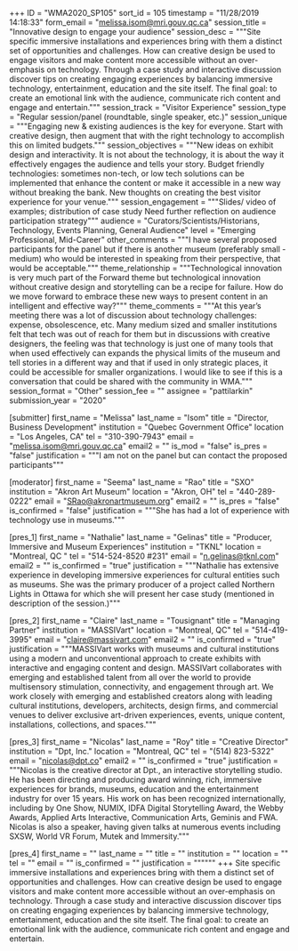 +++
ID = "WMA2020_SP105"
sort_id = 105
timestamp = "11/28/2019 14:18:33"
form_email = "melissa.isom@mri.gouv.qc.ca"
session_title = "Innovative design to engage your audience"
session_desc = """Site specific immersive installations and experiences bring with them a distinct set of opportunities and challenges. How can creative design be used to engage visitors and make content more accessible without an over-emphasis on technology. Through a case study and interactive discussion discover tips on creating engaging experiences by balancing immersive technology, entertainment, education and the site itself. The final goal: to create an emotional link with the audience, communicate rich content and engage and entertain."""
session_track = "Visitor Experience"
session_type = "Regular session/panel (roundtable, single speaker, etc.)"
session_unique = """Engaging new & existing audiences is the key for everyone. Start with creative design, then augment that with the right technology to accomplish this on limited budgets."""
session_objectives = """New ideas on exhibit design and interactivity. It is not about the technology, it is about the way it effectively engages the audience and tells your story. Budget friendly technologies: sometimes non-tech, or low tech solutions can be implemented that enhance the content or make it accessible in a new way without breaking the bank. New thoughts on creating the best visitor experience for your venue."""
session_engagement = """Slides/ video of examples; distribution of case study Need further reflection on audience participation strategy"""
audience = "Curators/Scientists/Historians, Technology, Events Planning, General Audience"
level = "Emerging Professional, Mid-Career"
other_comments = """I have several proposed participants for the panel but if there is another museum (preferably small - medium) who would be interested in speaking from their perspective, that would be acceptable."""
theme_relationship = """Technological innovation is very much part of the Forward theme but technological innovation without creative design and storytelling can be a recipe for failure. How do we move forward to embrace these new ways to present content in an intelligent and effective way?"""
theme_comments = """At this year’s meeting there was a lot of discussion about technology challenges: expense, obsolescence, etc. Many medium sized and smaller institutions felt that tech was out of reach for them but in discussions with creative designers, the feeling was that technology is just one of many tools that when used effectively can expands the physical limits of the museum and tell stories in a different way and that if used in only strategic places, it could be accessible for smaller organizations. I would like to see if this is a conversation that could be shared with the community in WMA."""
session_format = "Other"
session_fee = ""
assignee = "pattilarkin"
submission_year = "2020"

[submitter]
first_name = "Melissa"
last_name = "Isom"
title = "Director, Business Development"
institution = "Quebec Government Office"
location = "Los Angeles, CA"
tel = "310-390-7943"
email = "melissa.isom@mri.gouv.qc.ca"
email2 = ""
is_mod = "false"
is_pres = "false"
justification = """I am not on the panel but can contact the proposed participants"""

[moderator]
first_name = "Seema"
last_name = "Rao"
title = "SXO"
institution = "Akron Art Museum"
location = "Akron, OH"
tel = "440-289-0222"
email = "SRao@akronartmuseum.org"
email2 = ""
is_pres = "false"
is_confirmed = "false"
justification = """She has had a lot of experience with technology use in museums."""

[pres_1]
first_name = "Nathalie"
last_name = "Gelinas"
title = "Producer, Immersive and Museum Experiences"
institution = "TKNL"
location = "Montreal, QC "
tel = "514-524-8520 #231"
email = "n.gelinas@tknl.com"
email2 = ""
is_confirmed = "true"
justification = """Nathalie has extensive experience in developing immersive experiences for cultural entities such as museums. She was the primary producer of a project called Northern Lights in Ottawa for which she will present her case study (mentioned in description of the session.)"""

[pres_2]
first_name = "Claire"
last_name = "Tousignant"
title = "Managing Partner"
institution = "MASSIVart"
location = "Montreal, QC"
tel = "514-419-3995"
email = "claire@massivart.com"
email2 = ""
is_confirmed = "true"
justification = """MASSIVart works with museums and cultural institutions using a modern and unconventional approach to create exhibits with interactive and engaging content and design. MASSIVart collaborates with emerging and established talent from all over the world to provide multisensory stimulation, connectivity, and engagement through art. We work closely with emerging and established creators along with leading cultural institutions, developers, architects, design firms, and commercial venues to deliver exclusive art-driven experiences, events, unique content, installations, collections, and spaces."""

[pres_3]
first_name = "Nicolas"
last_name = "Roy"
title = "Creative Director"
institution = "Dpt, Inc."
location = "Montreal, QC"
tel = "(514) 823-5322"
email = "nicolas@dpt.co"
email2 = ""
is_confirmed = "true"
justification = """Nicolas is the creative director at Dpt., an interactive storytelling studio. He has been directing and producing award winning, rich, immersive experiences for brands, museums, education and the entertainment industry for over 15 years. His work on has been recognized internationally, including by One Show, NUMIX, IDFA Digital Storytelling Award, the Webby Awards, Applied Arts Interactive, Communication Arts, Geminis and FWA. Nicolas is also a speaker, having given talks at numerous events including SXSW, World VR Forum, Mutek and Immersity."""

[pres_4]
first_name = ""
last_name = ""
title = ""
institution = ""
location = ""
tel = ""
email = ""
is_confirmed = ""
justification = """"""
+++
Site specific immersive installations and experiences bring with them a distinct set of opportunities and challenges. How can creative design be used to engage visitors and make content more accessible without an over-emphasis on technology. Through a case study and interactive discussion discover tips on creating engaging experiences by balancing immersive technology, entertainment, education and the site itself. The final goal: to create an emotional link with the audience, communicate rich content and engage and entertain.